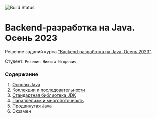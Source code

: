 ![Build Status](https://github.com/not-Whale/tinkoff-java-backend-2023/actions/workflows/build.yml/badge.svg)

# Backend-разработка на Java. Осень 2023
Решение заданий курса ["Backend-разработка на Java. Осень 2023"](https://fintech.tinkoff.ru/academy/java).

Студент: `Резепин Никита Игоревич`

### Содержание
1. [Основы Java](./pages/java-basics.md)
2. [Коллекции и последовательности](./pages/collections.md)
3. [Стандартная библиотека JDK](./pages/jdk.md)
4. [Параллелизм и многопоточность](./pages/concurrency.md)
5. [Продвинутая Java](./pages/java-advanced.md)
6. Экзамен
